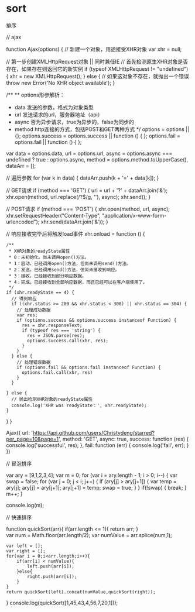 # sort
排序

// ajax

function Ajax(options) {
  // 新建一个对象，用途接受XHR对象
  var xhr = null;

  // 第一步创建XMLHttpRequest对象 || 同时兼任IE
  // 首先检测原生XHR对象是否存在，如果存在则返回它的新实例
  if (typeof XMLHttpRequest != "undefined") {
    xhr = new XMLHttpRequest();
  } else {
    // 如果这对象不存在，就抛出一个错误
    throw new Error('No XHR object available');
  }

  /**
   ** options形参解析：
   * data 发送的参数，格式为对象类型
   * url 发送请求的url，服务器地址（api）
   * async 否为异步请求，true为异步的，false为同步的
   * method http连接的方式，包括POST和GET两种方式
   */
  options = options || {};
  options.success = options.success || function () {
  };
  options.fail = options.fail || function () {
  };

  var data = options.data,
       url = options.url,
       async = options.async === undefined ? true : options.async,
       method = options.method.toUpperCase(),
       dataArr = [];

  // 遍历参数
  for (var k in data) {
    dataArr.push(k + '=' + data[k]);
  }

  // GET请求
  if (method === 'GET') {
    url = url + '?' + dataArr.join('&');
    xhr.open(method, url.replace(/\?$/g, ''), async);
    xhr.send();
  }

  // POST请求
  if (method === 'POST') {
    xhr.open(method, url, async);
    xhr.setRequestHeader("Content-Type", "application/x-www-form-urlencoded");
    xhr.send(dataArr.join('&'));
  }

  // 响应接收完毕后将触发load事件
  xhr.onload = function () {

    /**
     * XHR对象的readyState属性
     * 0：未初始化。尚未调用open()方法。
     * 1：启动。已经调用open()方法，但尚未调用send()方法。
     * 2：发送。已经调用send()方法，但尚未接收到响应。
     * 3：接收。已经接收到部分响应数据。
     * 4：完成。已经接收到全部响应数据，而且已经可以在客户端使用了。
     */
    if (xhr.readyState == 4) {
      // 得到响应
      if ((xhr.status >= 200 && xhr.status < 300) || xhr.status == 304) {
        // 处理成功数据
        var res;
        if (options.success && options.success instanceof Function) {
          res = xhr.responseText;
          if (typeof res === 'string') {
            res = JSON.parse(res);
            options.success.call(xhr, res);
          }
        }
      } else {
        // 处理错误数据
        if (options.fail && options.fail instanceof Function) {
          options.fail.call(xhr, res)
        }
      }

    } else {
      // 抛出检测XHR对象的readyState属性
      console.log('XHR was readyState：', xhr.readyState);
    }
  }
}

Ajax({
  url: 'https://api.github.com/users/Christydeng/starred?per_page=10&page=1',
  method: 'GET',
  async: true,
  success: function (res) {
    console.log('successful', res);
  },
  fail: function (err) {
    console.log('fail', err);
  }
})

// 冒泡排序


var ary = [9,1,2,3,4];
var m = 0;
for (var i = ary.length - 1; i > 0; i--) {
  var swap = false;
  for (var j = 0; j < i; j++) {
    if (ary[j] > ary[j+1]) {
      var temp = ary[j];
      ary[j] = ary[j+1];
      ary[j+1] = temp;
      swap = true;
    }
  }
  if(!swap) {
    break;
  }
  m++;
}

console.log(m);

// 快速排序

function quickSort(arr){
    if(arr.length <= 1){
        return arr;
    }    
    var num = Math.floor(arr.length/2);
    var numValue = arr.splice(num,1);

    var left = [];
    var right = [];
    for(var i = 0;i<arr.length;i++){
        if(arr[i] < numValue){
            left.push(arr[i]);
        }else{
            right.push(arr[i]);
        }
    }
    return quickSort(left).concat(numValue,quickSort(right));

}
console.log(quickSort([1,45,43,4,56,7,20,1]));












